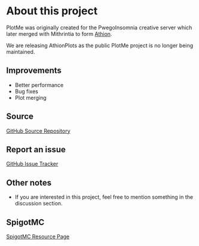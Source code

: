 # About this project

PlotMe was originally created for the PwegoInsomnia creative server which later merged with Mithrintia to form [Athion](http://athion.net).

We are releasing AthionPlots as the public PlotMe project is no longer being maintained.

## Improvements

  - Better performance
  - Bug fixes
  - Plot merging

## Source

[GitHub Source Repository](https://github.com/AthionOfficial/AthionPlots)

## Report an issue

[GitHub Issue Tracker](https://github.com/AthionOfficial/AthionPlots/issues)

## Other notes

- If you are interested in this project, feel free to mention something in the discussion section.

## SpigotMC

[SpigotMC Resource Page](https://www.spigotmc.org/resources/athionplots.12224/)
